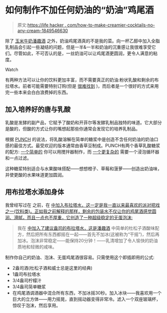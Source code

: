 # 如何制作不加任何奶油的“奶油”鸡尾酒

> 原文:[https://life hacker . com/how-to-make-creamier-cocktails-no-any-cream-1849546630](https://lifehacker.com/how-to-make-creamier-cocktails-without-any-cream-1849546630)

除了 [玉米牛奶潘趣酒](https://lifehacker.com/were-drinking-corn-milk-punch-now-1844804596) 之外，奶油鸡尾酒真的不是我的菜。向一杯乙醇中加入全脂乳制品会引起一些凝结的问题，但是一半&一半和奶油的沉重感让我很难享受它们。尽管如此，不可否认的是，一丝奶油可以让鸡尾酒更圆润，更令人满意的粘度。

Watch

有两种方法可以让你的饮料更加丰富，而不需要真正的奶油:粉状乳酸和剩余的布拉塔水。前者可能需要特别订购(但是 [很难找到](https://modernistpantry.com/products/lactic-acid.html) )，而后者是一个很好的方式来用完一些本来会白白浪费掉的东西。

## 加入培养好的唐与乳酸

乳酸是发酵的副产品，它赋予了酸奶和开菲尔等发酵乳制品独特的味道。它大部分是酸的，但酸的方式让你的嘴想起那些你通常会发现它的培养乳制品。

根据 [PUNCH](https://punchdrink.com/articles/lactic-acid-simple-syrup-drink-hack/) 的说法，将乳酸溶解在简单的糖浆中是创造不含任何奶油的奶油口感的最佳方式。最受欢迎的版本通常由香草豆制成。PUNCH有两个香草乳酸糖浆的配方: [一个简单的](https://punchdrink.com/recipes/natasha-davids-vanilla-lactic-syrup/) 你可以用搅拌器制作，而 [一个更复杂的](https://punchdrink.com/recipes/vanilla-lactic-syrup/) 需要一个浸泡循环器和一点过滤。

这种糖浆特别适合与水果酸味搭配——想想橙子、草莓和菠萝——创造出奶油味，并使更酸的水果味道更加圆润。

## 用布拉塔水添加身体

我曾经写过在 之前，在 [中加入布拉塔水，这一定是我一直以来最喜欢的派对把戏之一(饮料类)。正如我之前解释的那样，剩余的包装水不仅让你的鸡尾酒感觉圆润、滑腻，而且一点也不厚重，它创造了一种超级稳定的无蛋泡沫:](https://lifehacker.com/make-frothy-egg-free-cocktails-using-burrata-water-1836286151)

> 我在 [中加入了建议盎司的布拉塔水，这是潘趣酒](https://punchdrink.com/recipes/gin-sour/) 中简单的杜松子酒酸味配方，然后把所有东西都摇在一起——首先不加冰(这被称为“干摇”)，然后再加冰。泡沫非常稳定——能保持20分钟！——乳清增加了令人愉快的奶油质地和轻微的咸味。

制作你自己的奶油、泡沫、无蛋鸡尾酒很容易。只需使用这个即插即用的公式:

*   2盎司酒(杜松子酒和威士忌是这里的经典)
*   1盎司布拉塔水
*   3/4盎司柠檬汁
*   3/4盎司简单糖浆
*   在鸡尾酒调酒器中混合所有东西，不加冰摇30秒。加入冰块——我喜欢用一个巨大的立方体——用力摇晃，直到摇动器变得非常冷。滤入一个双座玻璃杯，惊叹于泡沫，然后享用。